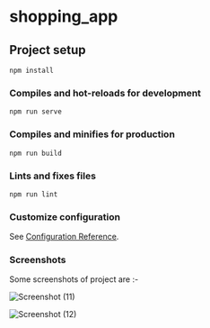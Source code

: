 # shopping_app

## Project setup
```
npm install
```

### Compiles and hot-reloads for development
```
npm run serve
```

### Compiles and minifies for production
```
npm run build
```

### Lints and fixes files
```
npm run lint
```

### Customize configuration
See [Configuration Reference](https://cli.vuejs.org/config/).

### Screenshots
Some screenshots of project are :-

![Screenshot (11)](https://user-images.githubusercontent.com/47415323/218243664-8425684c-6f1b-4244-a5a1-a8b3a10b0859.png)

![Screenshot (12)](https://user-images.githubusercontent.com/47415323/218243668-7a0bd899-7d06-41a7-8df5-2f07f0b9181f.png)
